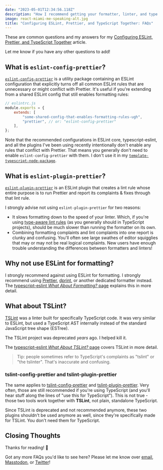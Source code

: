 ```yaml
---
date: "2023-05-01T12:34:56.118Z"
description: "How I recommend getting your formatter, linter, and type checker to play together nicely."
image: react-miami-me-speaking-alt.jpg
title: "Configuring ESLint, Prettier, and TypeScript Together: FAQs"
---
```


These are common questions and my answers for my [Configuring ESLint, Prettier, and TypeScript Together](../configuring-eslint-prettier-and-typescript-together) article.

Let me know if you have any other questions to add!

## What is `eslint-config-prettier`?

[`eslint-config-prettier`](https://www.npmjs.com/package/eslint-config-prettier) is a utility package containing an ESLint configuration that explicitly turns off all common ESLint rules that are unnecessary or might conflict with Prettier.
It's useful if you're extending from a shared ESLint config that still enables formatting rules:

```js
// eslintrc.js
module.exports = {
    extends: [
        "some-shared-config-that-enables-formatting-rules-ugh",
        "prettier", // or: "eslint-config-prettier"
    ],
};
```

Note that the recommended configurations in ESLint core, typescript-eslint, and all the plugins I've been using recently intentionally don't enable any rules that conflict with Prettier.
That means you generally don't need to enable `eslint-config-prettier` with them.
I don't use it in my [`template-typescript-node-package`](https://github.com/JoshuaKGoldberg/template-typescript-node-package).

## What is `eslint-plugin-prettier`?

[`eslint-plugin-prettier`](https://www.npmjs.com/package/eslint-plugin-prettier) is an ESLint plugin that creates a lint rule whose entire purpose is to run Prettier and report its complaints & fixes through that lint rule.

I strongly advise not using `eslint-plugin-prettier` for two reasons:

-   It slows formatting down to the speed of your linter. Which, if you're using [type-aware lint rules](https://typescript-eslint.io/linting/typed-linting) (as you generally should in TypeScript projects), should be much slower than running the formatter on its own.
-   Combining formatting complaints and lint complaints into one report is clunky and confusing. You'll often see large swathes of editor squigglies that may or may not be real logical complaints. New users have enough trouble understanding the differences between formatters and linters!

## Why not use ESLint for formatting?

I strongly recommend against using ESLint for formatting.
I strongly recommend using [Prettier](https://prettier.io), [dprint](https://dprint.dev), or another dedicated formatter instead.
The [typescript-eslint _What About Formatting?_ page](https://typescript-eslint.io/linting/troubleshooting/formatting) explains this in more detail.

## What about TSLint?

[TSLint](https://palantir.github.io/tslint) was a linter built for specifically TypeScript code.
It was very similar to ESLint, but used a TypeScript AST internally instead of the standard JavaScript tree shape (ESTree).

The TSLint project was deprecated _years_ ago.
I helped kill it.

The [typescript-eslint _What About TSLint?_ page](https://typescript-eslint.io/linting/troubleshooting/tslint) covers TSLint in more detail.

> Tip: people sometimes refer to TypeScript's complaints as "tslint" or "the tslinter".
> That's inaccurate and confusing.

### tslint-config-prettier and tslint-plugin-prettier

The same applies to [tslint-config-prettier](https://github.com/prettier/tslint-config-prettier) and [tslint-plugin-prettier](https://github.com/prettier/tslint-plugin-prettier). Very often, those are still recommended if you're using TypeScript (and you'll hear stuff along the lines of "use this for TypeScript"). This is not true - those two tools work together with **TSLint**, not plain, standalone TypeScript.

Since TSLint is deprecated and not recommended anymore, these two plugins shouldn't be used anymore as well, since they're specifically made for TSLint. You don't need them for TypeScript.

## Closing Thoughts

Thanks for reading! 💖

Got any more FAQs you'd like to see here?
Please let me know over [email](mailto:blog@joshuakgoldberg.com), [Masstodon](https://fosstodon.org/@JoshuaKGoldberg), or [Twitter](https://twitter.com/JoshuaKGoldberg)!
